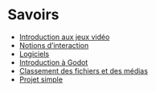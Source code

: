 # Savoirs

<!-- start-replace-subnav depth=1  -->
* [Introduction aux jeux vidéo](/02-savoirs/01-intro-jeux-video/)
* [Notions d’interaction](/02-savoirs/02-notions-interactions/)
* [Logiciels](/02-savoirs/03-logiciels/)
* [Introduction à Godot](/02-savoirs/04-intro-godot/)
* [Classement des fichiers et des médias](/02-savoirs/05-classement-fichiers/)
* [Projet simple](/02-savoirs/06-projet-simple/)
<!-- end-replace-subnav -->

